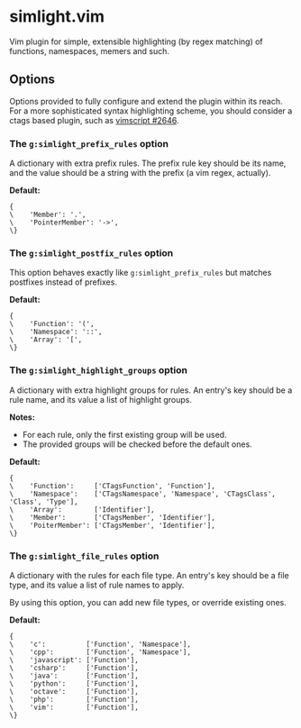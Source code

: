 simlight.vim
============

Vim plugin for simple, extensible highlighting (by regex matching) of functions,
namespaces, memers and such.


Options
-------
Options provided to fully configure and extend the plugin within its reach. For
a more sophisticated syntax highlighting scheme, you should consider a ctags
based plugin, such as
[vimscript #2646](http://www.vim.org/scripts/script.php?script_id=2646).

### The `g:simlight_prefix_rules` option

A dictionary with extra prefix rules. The prefix rule key should be its name,
and the value should be a string with the prefix (a vim regex, actually).

**Default:**
```
{
\    'Member': '.',
\    'PointerMember': '->',
\}
```

### The `g:simlight_postfix_rules` option

This option behaves exactly like `g:simlight_prefix_rules` but matches postfixes
instead of prefixes.

**Default:**
```
{
\    'Function': '(',
\    'Namespace': '::',
\    'Array': '[',
\}
```

### The `g:simlight_highlight_groups` option

A dictionary with extra highlight groups for rules. An entry's key should be a rule name,
and its value a list of highlight groups.

**Notes:**
* For each rule, only the first existing group will be used.
* The provided groups will be checked before the default ones.

**Default:**
```
{
\    'Function':     ['CTagsFunction', 'Function'],
\    'Namespace':    ['CTagsNamespace', 'Namespace', 'CTagsClass', 'Class', 'Type'],
\    'Array':        ['Identifier'],
\    'Member':       ['CTagsMember', 'Identifier'],
\    'PoiterMember': ['CTagsMember', 'Identifier'],
\}
```

### The `g:simlight_file_rules` option

A dictionary with the rules for each file type. An entry's key should be a file type, and
its value a list of rule names to apply.

By using this option, you can add new file types, or override existing ones.

**Default:**
```
{
\    'c':          ['Function', 'Namespace'],
\    'cpp':        ['Function', 'Namespace'],
\    'javascript': ['Function'],
\    'csharp':     ['Function'],
\    'java':       ['Function'],
\    'python':     ['Function'],
\    'octave':     ['Function'],
\    'php':        ['Function'],
\    'vim':        ['Function'],
\}
```
